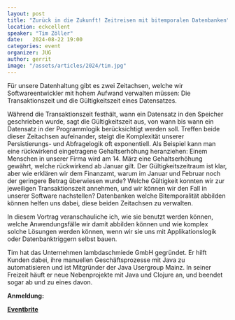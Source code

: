 ```yaml
---
layout: post
title: "Zurück in die Zukunft! Zeitreisen mit bitemporalen Datenbanken"
location: eckcellent
speaker: "Tim Zöller"
date:   2024-08-22 19:00
categories: event
organizer: JUG
author: gerrit
image: "/assets/articles/2024/tim.jpg"
---
```


Für unsere Datenhaltung gibt es zwei Zeitachsen, welche wir Softwareentwickler mit hohem Aufwand verwalten müssen:
Die Transaktionszeit und die Gültigkeitszeit eines Datensatzes.

Während die Transaktionszeit festhält, wann ein Datensatz in den Speicher geschrieben wurde, sagt die Gültigkeitszeit aus, von wann bis wann ein Datensatz in der Programmlogik berücksichtigt werden soll.
Treffen beide dieser Zeitachsen aufeinander, steigt die Komplexität unserer Persistierungs- und Abfragelogik oft exponentiell.
Als Beispiel kann man eine rückwirkend eingetragene Gehaltserhöhung heranziehen: Einem Menschen in unserer Firma wird am 14. März eine Gehaltserhöhung gewährt, welche rückwirkend ab Januar gilt.
Der Gültigkeitszeitraum ist klar, aber wie erklären wir dem Finanzamt, warum im Januar und Februar noch der geringere Betrag überwiesen wurde?
Welche Gültigkeit konnten wir zur jeweiligen Transaktionszeit annehmen, und wir können wir den Fall in unserer Software nachstellen?
Datenbanken welche Bitemporalität abbilden können helfen uns dabei, diese beiden Zeitachsen zu verwalten.

In diesem Vortrag veranschauliche ich, wie sie benutzt werden können, welche Anwendungsfälle wir damit abbilden können und wie komplex solche Lösungen werden können, wenn wir sie uns mit Applikationslogik oder Datenbanktriggern selbst bauen.

Tim hat das Unternehmen lambdaschmiede GmbH gegründet. Er hilft Kunden dabei, ihre manuellen Geschäftsprozesse mit Java zu automatisieren und ist Mitgründer der Java Usergroup Mainz. In seiner Freizeit häuft er neue Nebenprojekte mit Java und Clojure an, und beendet sogar ab und zu eines davon.

**Anmeldung:**

[**Eventbrite**](https://www.eventbrite.de/e/zuruck-in-die-zukunft-zeitreisen-mit-bitemporalen-datenbanken-tickets-964767494547?aff=oddtdtcreator)

